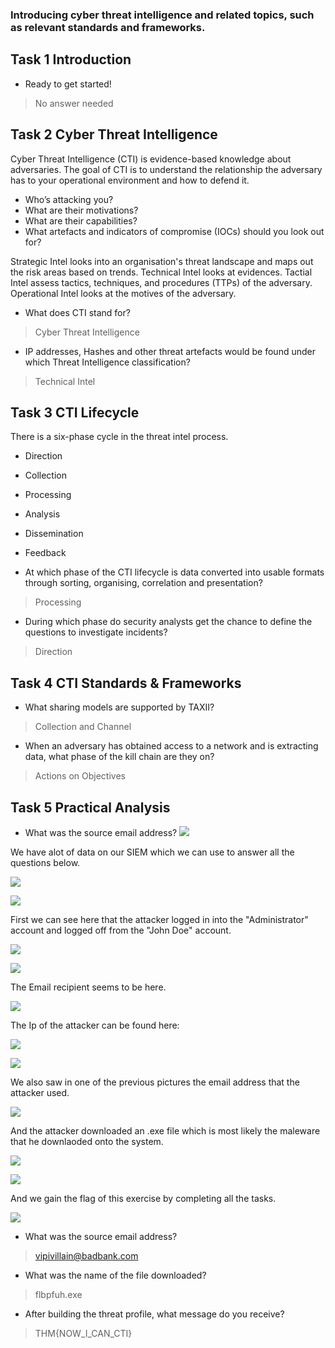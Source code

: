 ### Introducing cyber threat intelligence and related topics, such as relevant standards and frameworks.

## Task 1 Introduction

- Ready to get started!
> No answer needed

## Task 2 Cyber Threat Intelligence

Cyber Threat Intelligence (CTI) is evidence-based knowledge about adversaries.
The goal of CTI is to understand the relationship the adversary has to your operational environment and how to defend it.
-   Who’s attacking you?
-   What are their motivations?
-   What are their capabilities?
-   What artefacts and indicators of compromise (IOCs) should you look out for?

Strategic Intel looks into an organisation's threat landscape and maps out the risk areas based on trends.
Technical Intel looks at evidences.
Tactial Intel assess tactics, techniques, and procedures (TTPs) of the adversary.
Operational Intel looks at the motives of the adversary.

- What does CTI stand for?
> Cyber Threat Intelligence

- IP addresses, Hashes and other threat artefacts would be found under which Threat Intelligence classification?
> Technical Intel

## Task 3 CTI Lifecycle

There is a six-phase cycle in the threat intel process.
- Direction
- Collection
- Processing
- Analysis
- Dissemination
- Feedback

- At which phase of the CTI lifecycle is data converted into usable formats through sorting, organising, correlation and presentation?
> Processing

- During which phase do security analysts get the chance to define the questions to investigate incidents?
> Direction

## Task 4 CTI Standards & Frameworks

- What sharing models are supported by TAXII?
> Collection and Channel

- When an adversary has obtained access to a network and is extracting data, what phase of the kill chain are they on?
> Actions on Objectives

## Task 5 Practical Analysis

- What was the source email address?
![](Attachments/ipaddresses.png)

We have alot of data on our SIEM which we can use to answer all the questions below.

![](Attachments/flowchart.png)

![](Attachments/accounts.png)

First we can see here that the attacker logged in into the "Administrator" account and logged off from the "John Doe" account.

![](Attachments/admin.png)

![](Attachments/email.png)

The Email recipient seems to be here.

![](Attachments/john.png)

The Ip of the attacker can be found here:

![](Attachments/ip.png)


![](Attachments/threatip.png)

We also saw in one of the previous pictures the email address that the attacker used.

![](Attachments/email-1.png)

And the attacker downloaded an .exe file which is most likely the maleware that he downlaoded onto the system.

![](Attachments/maleware.png)

![](Attachments/exe.png)

And we gain the flag of this exercise by completing all the tasks.

![](Attachments/Intro%20to%20Cyber%20Threat%20Intelflag.png)

- What was the source email address?
> vipivillain@badbank.com

- What was the name of the file downloaded?
> flbpfuh.exe

- After building the threat profile, what message do you receive?
>  THM{NOW_I_CAN_CTI}

